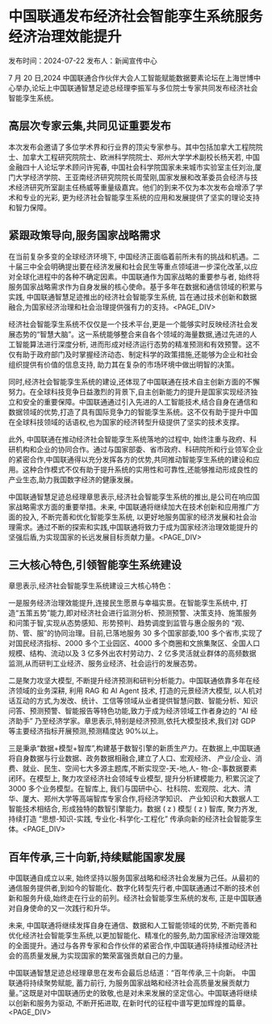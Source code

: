 # 中国联通发布经济社会智能孪生系统服务经济治理效能提升

发布时间：2024-07-22 发布人：新闻宣传中心

7 月 20 日,2024 中国联通合作伙伴大会人工智能赋能数据要素论坛在上海世博中心举办,论坛上中国联通智慧足迹总经理李振军与多位院士专家共同发布经济社会智能孪生系统。

## 高层次专家云集,共同见证重要发布

本次发布会邀请了多位学术界和行业界的顶尖专家参与。其中包括加拿大工程院院士、加拿大工程研究院院士、欧洲科学院院士、郑州大学学术副校长杨天若, 中国金融四十人论坛学术顾问许宪春, 中国社会科学院国家未来城市实验室主任刘治,厦门大学经济学院、王亚南经济研究院院长周莹刚,国家发展和改革委员会经济与技术经济研究所室副主任杨威等重量级嘉宾。他们的到来不仅为本次发布会增添了学术和专业的光彩, 更为经济社会智能孪生系统的应用和发展提供了坚实的理论支持和智力保障。

## 紧跟政策导向,服务国家战略需求

在当前复杂多变的全球经济环境下, 中国经济正面临着前所未有的挑战和机遇。二十届三中全会明确提出要在经济发展和社会民生等重点领域进一步深化改革,以应对全球化进程中的各种不确定因素。中国联通作为国家战略的重要参与者, 始终将服务国家战略需求作为自身发展的核心使命。基于多年在数据和通信领域的积累与实践, 中国联通智慧足迹推出的经济社会智能孪生系统, 旨在通过技术创新和数据融合,为国家经济治理和社会治理提供强有力的支持。<PAGE_DIV> 

经济社会智能孪生系统不仅仅是一个技术平台,更是一个能够实时反映经济社会发展态势的“智慧大脑”。这一系统能够整合来自各个领域的海量数据,通过先进的人工智能算法进行深度分析, 进而形成对经济运行态势的精准预测和有效预警。这不仅有助于政府部门及时掌握经济动态、制定科学的政策措施,还能够为企业和社会组织提供有价值的信息支持, 助力其在复杂的市场环境中做出明智的决策。

同时,经济社会智能孪生系统的建设,还体现了中国联通在技术自主创新方面的不懈努力。在全球科技竞争日益激烈的背景下,自主创新能力的提升是国家实现经济独立和安全的重要保障。中国联通通过引入先进的人工智能技术,结合自身在通信和数据领域的优势,打造了具有国际竞争力的智能孪生系统。这不仅有助于提升中国在全球科技领域的话语权,也为国家的经济转型升级提供了坚实的技术支撑。

此外, 中国联通在推动经济社会智能孪生系统落地的过程中, 始终注重与政府、科研机构和企业的协同合作。通过与国家部委、省市政府、科研院所和行业领军企业的紧密合作,中国联通得以充分发挥各方的优势,共同推动智能孪生系统的建设和应用。这种合作模式不仅有助于提升系统的实用性和可靠性,还能够推动形成良性的产业生态,助力我国数字经济的健康发展。

中国联通智慧足迹总经理章思表示,经济社会智能孪生系统的推出,是公司在响应国家战略需求方面的重要举措。未来, 中国联通将继续加大在技术创新和应用推广方面的投入, 不断完善和优化智能孪生系统, 以更好地服务国家的经济发展和社会治理需求。通过不断的探索和实践,中国联通将致力于成为国家经济治理效能提升的坚强后盾,为实现国家的长远发展目标贡献力量。<PAGE_DIV> 

## 三大核心特色,引领智能孪生系统建设

章思表示,经济社会智能孪生系统建设三大核心特色：

一是服务经济治理效能提升,连接民生愿景与幸福实景。在智能孪生系统中, 打造“五策五势”能力,即对经济社会进行监测分析、预测预警、决策支持、施策服务和问策于智,实现从态势感知、形势预判、趋势调度到监管与惠企服务的 “观、防、管、服”的协同治理。目前,已落地服务 30 多个国家部委,100 多个省市,实现了对国民经济指标、2000 多个工业园区、4000 多个商圈和文旅集聚区、全国人口规模、结构、流动以及 3 亿多外出农村劳动力、2 亿多灵活就业群体的高频数据监测,从而研判工业经济、服务业经济、社会运行的发展态势。

二是聚力攻坚大模型, 不断提升经济预测和研判分析能力。中国联通依靠多年在经济领域的业务深耕, 利用 RAG 和 AI Agent 技术, 打造的元景经济大模型, 以人机对话互动的方式,为发改、统计、工信等领域从业者提供智慧问数、智能分析、知识问答、预测预警、智能报告等特色功能,致力于成为经济领域工作者身边的 “AI 经济助手” 乃至经济学家。章思表示,特别是经济预测,依托大模型技术,我们对 GDP 等主要经济指标开展预测,预测精度达 90%以上。

三是秉承“数据+模型+智库”,构建基于数智引擎的新质生产力。在数据上,中国联通将自身数据与行业数据、政务数据相融合,建立了人口、宏观经济、 产业/企业、消费、就业、民生、空间七大多源主题库,不断实现空-天-地,人- 物-企-事数据要素闭环。在模型上, 聚力攻坚经济社会领域专业模型, 提升分析建模能力, 积累沉淀了 3000 多个业务模型。在智库上, 我们与国研中心、社科院、宏观院、北大、清华、厦大、郑州大学等高端智库专家合作,将经济学知识、 产业知识和大数据人工智能技术相结合, 形成独特的数智引擎能力。数据 \( z \) 模型 \( z \) 智库, 聚力齐发, 持续打造 “思想-知识-实践, 专业化-科学化-工程化” 传承向新的经济社会智能孪生体。<PAGE_DIV> 

## 百年传承,三十向新,持续赋能国家发展

中国联通自成立以来, 始终坚持以服务国家战略和经济社会发展为己任。从最初的通信服务提供者,到如今的智能化、数字化转型先行者,中国联通通过不断的技术创新和服务升级,始终走在行业的前列。经济社会智能孪生系统的发布, 正是中国联通对自身使命的又一次践行和升华。

未来, 中国联通将继续发挥自身在通信、数据和人工智能领域的优势, 不断完善和优化经济社会智能孪生系统,以更加智能化、精准化的服务,助力国家经济治理效能的全面提升。通过与各界专家和合作伙伴的紧密合作,中国联通将持续推动经济社会的高质量发展,为实现国家的繁荣富强贡献自己的力量。

中国联通智慧足迹总经理章思在发布会最后总结道：“百年传承,三十向新。 中国联通将持续聚势赋能, 蓄力前行, 为服务国家战略和经济社会高质量发展贡献力量。”这既是对中国联通历史的致敬,也是对未来发展的坚定信心。中国联通将继续以创新和服务为驱动, 不断开拓进取, 在新时代的征程中谱写更加辉煌的篇章。<PAGE_DIV> 